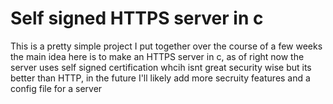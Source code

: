 # Self signed HTTPS server in c 
This is a pretty simple project I put together over the course of a few weeks
the main idea here is to make an HTTPS server in c, as of right now the server uses
self signed certification whcih isnt great security wise but its better than HTTP, 
in the future I'll likely add more secruity features and a config file for a server
